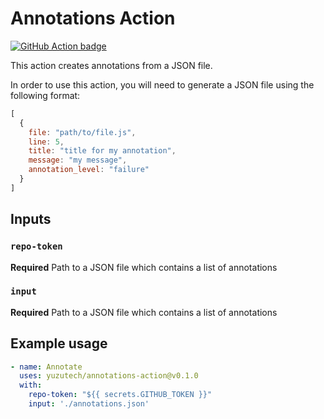 # Annotations Action

[![GitHub Action badge](https://github.com/yuzutech/annotations-action/workflows/test-local/badge.svg)](https://github.com/yuzutech/annotations-action/actions?query=workflow%3Atest-local)

This action creates annotations from a JSON file.

In order to use this action, you will need to generate a JSON file using the following format:

```js
[
  {
    file: "path/to/file.js",
    line: 5,
    title: "title for my annotation",
    message: "my message",
    annotation_level: "failure"
  }
]
```

## Inputs

### `repo-token`

**Required** Path to a JSON file which contains a list of annotations
  
  
### `input`

**Required** Path to a JSON file which contains a list of annotations
  
## Example usage

```yml
- name: Annotate
  uses: yuzutech/annotations-action@v0.1.0
  with:
    repo-token: "${{ secrets.GITHUB_TOKEN }}"
    input: './annotations.json'
```

